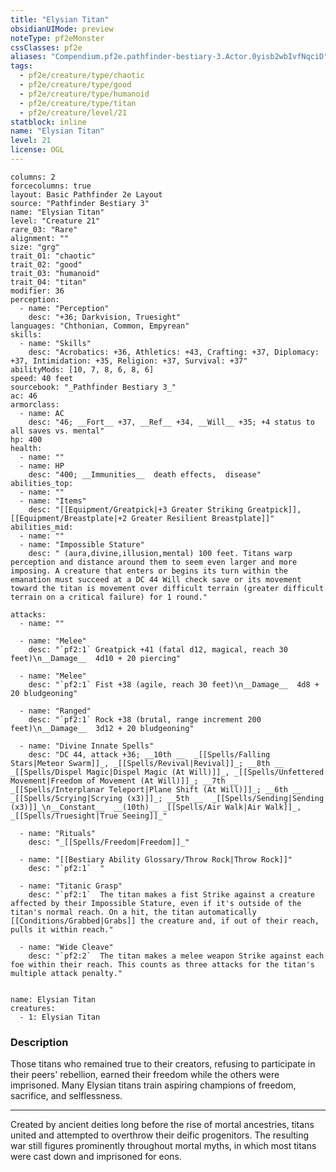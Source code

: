 ```yaml
---
title: "Elysian Titan"
obsidianUIMode: preview
noteType: pf2eMonster
cssClasses: pf2e
aliases: "Compendium.pf2e.pathfinder-bestiary-3.Actor.0yisb2wbIvfNqciD" 
tags:
  - pf2e/creature/type/chaotic
  - pf2e/creature/type/good
  - pf2e/creature/type/humanoid
  - pf2e/creature/type/titan
  - pf2e/creature/level/21
statblock: inline
name: "Elysian Titan"
level: 21
license: OGL
---
```


```statblock
columns: 2
forcecolumns: true
layout: Basic Pathfinder 2e Layout
source: "Pathfinder Bestiary 3"
name: "Elysian Titan"
level: "Creature 21"
rare_03: "Rare"
alignment: ""
size: "grg"
trait_01: "chaotic"
trait_02: "good"
trait_03: "humanoid"
trait_04: "titan"
modifier: 36
perception:
  - name: "Perception"
    desc: "+36; Darkvision, Truesight"
languages: "Chthonian, Common, Empyrean"
skills:
  - name: "Skills"
    desc: "Acrobatics: +36, Athletics: +43, Crafting: +37, Diplomacy: +37, Intimidation: +35, Religion: +37, Survival: +37"
abilityMods: [10, 7, 8, 6, 8, 6]
speed: 40 feet
sourcebook: "_Pathfinder Bestiary 3_"
ac: 46
armorclass:
  - name: AC
    desc: "46; __Fort__ +37, __Ref__ +34, __Will__ +35; +4 status to all saves vs. mental"
hp: 400
health:
  - name: ""
  - name: HP
    desc: "400; __Immunities__  death effects,  disease"
abilities_top:
  - name: ""
  - name: "Items"
    desc: "[[Equipment/Greatpick|+3 Greater Striking Greatpick]], [[Equipment/Breastplate|+2 Greater Resilient Breastplate]]"
abilities_mid:
  - name: ""
  - name: "Impossible Stature"
    desc: " (aura,divine,illusion,mental) 100 feet. Titans warp perception and distance around them to seem even larger and more imposing. A creature that enters or begins its turn within the emanation must succeed at a DC 44 Will check save or its movement toward the titan is movement over difficult terrain (greater difficult terrain on a critical failure) for 1 round."

attacks:
  - name: ""

  - name: "Melee"
    desc: "`pf2:1` Greatpick +41 (fatal d12, magical, reach 30 feet)\n__Damage__  4d10 + 20 piercing"

  - name: "Melee"
    desc: "`pf2:1` Fist +38 (agile, reach 30 feet)\n__Damage__  4d8 + 20 bludgeoning"

  - name: "Ranged"
    desc: "`pf2:1` Rock +38 (brutal, range increment 200 feet)\n__Damage__  3d12 + 20 bludgeoning"

  - name: "Divine Innate Spells"
    desc: "DC 44, attack +36; __10th __  _[[Spells/Falling Stars|Meteor Swarm]]_, _[[Spells/Revival|Revival]]_; __8th __  _[[Spells/Dispel Magic|Dispel Magic (At Will)]]_, _[[Spells/Unfettered Movement|Freedom of Movement (At Will)]]_; __7th __  _[[Spells/Interplanar Teleport|Plane Shift (At Will)]]_; __6th __  _[[Spells/Scrying|Scrying (x3)]]_; __5th __  _[[Spells/Sending|Sending (x3)]]_\n__Constant__  __(10th)__ _[[Spells/Air Walk|Air Walk]]_, _[[Spells/Truesight|True Seeing]]_"

  - name: "Rituals"
    desc: "_[[Spells/Freedom|Freedom]]_"

  - name: "[[Bestiary Ability Glossary/Throw Rock|Throw Rock]]"
    desc: "`pf2:1`  "

  - name: "Titanic Grasp"
    desc: "`pf2:1`  The titan makes a fist Strike against a creature affected by their Impossible Stature, even if it's outside of the titan's normal reach. On a hit, the titan automatically [[Conditions/Grabbed|Grabs]] the creature and, if out of their reach, pulls it within reach."

  - name: "Wide Cleave"
    desc: "`pf2:2`  The titan makes a melee weapon Strike against each foe within their reach. This counts as three attacks for the titan's multiple attack penalty."
 
```

```encounter-table
name: Elysian Titan
creatures:
  - 1: Elysian Titan
```


### Description
Those titans who remained true to their creators, refusing to participate in their peers' rebellion, earned their freedom while the others were imprisoned. Many Elysian titans train aspiring champions of freedom, sacrifice, and selflessness.

* * *

Created by ancient deities long before the rise of mortal ancestries, titans united and attempted to overthrow their deific progenitors. The resulting war still figures prominently throughout mortal myths, in which most titans were cast down and imprisoned for eons.
